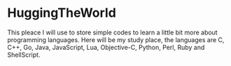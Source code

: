 HuggingTheWorld
===============

This pleace I will use to store simple codes to learn a little bit more about programming languages. Here will be my study place, the languages are C, C++, Go, Java, JavaScript, Lua, Objective-C, Python, Perl, Ruby and ShellScript.
